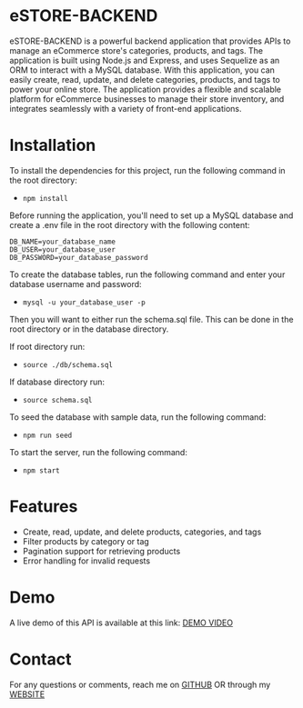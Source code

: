 # eSTORE-BACKEND
eSTORE-BACKEND is a powerful backend application that provides APIs to manage an eCommerce store's categories, products, and tags. The application is built using Node.js and Express, and uses Sequelize as an ORM to interact with a MySQL database. With this application, you can easily create, read, update, and delete categories, products, and tags to power your online store. The application provides a flexible and scalable platform for eCommerce businesses to manage their store inventory, and integrates seamlessly with a variety of front-end applications.

# Installation
To install the dependencies for this project, run the following command in the root directory:

 - ```npm install```  

Before running the application, you'll need to set up a MySQL database and create a .env file in the root directory with the following content:


  ```DB_NAME=your_database_name```  
  ```DB_USER=your_database_user```  
  ```DB_PASSWORD=your_database_password```

To create the database tables, run the following command and enter your database username and password:

 - ```mysql -u your_database_user -p```

Then you will want to either run the schema.sql file. This can be done in the root directory or in the database directory.

If root directory run:

 - ```source ./db/schema.sql```

If database directory run:

 - ```source schema.sql```

To seed the database with sample data, run the following command:

 - ```npm run seed```

To start the server, run the following command:

 - ```npm start```

# Features
 - Create, read, update, and delete products, categories, and tags
 - Filter products by category or tag
 - Pagination support for retrieving products
 - Error handling for invalid requests
 
# Demo

A live demo of this API is available at this link: [DEMO VIDEO](https://drive.google.com/file/d/1igBXXgGM0dIQSioD1-lXklS589Pa9a8M/view)

# Contact
For any questions or comments, reach me on [GITHUB](https://github.com/lbako801) OR through my [WEBSITE](https://lorenbako.com/)
